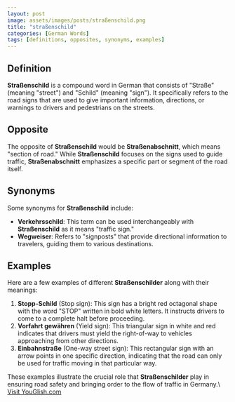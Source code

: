 ```yaml
---
layout: post
image: assets/images/posts/straßenschild.png
title: "straßenschild"
categories: [German Words]
tags: [definitions, opposites, synonyms, examples]
---
```


## Definition
**Straßenschild** is a compound word in German that consists of "Straße" (meaning "street") and "Schild" (meaning "sign"). It specifically refers to the road signs that are used to give important information, directions, or warnings to drivers and pedestrians on the streets.

## Opposite
The opposite of **Straßenschild** would be **Straßenabschnitt**, which means "section of road." While **Straßenschild** focuses on the signs used to guide traffic, **Straßenabschnitt** emphasizes a specific part or segment of the road itself.

## Synonyms
Some synonyms for **Straßenschild** include:
- **Verkehrsschild**: This term can be used interchangeably with **Straßenschild** as it means "traffic sign."
- **Wegweiser**: Refers to "signposts" that provide directional information to travelers, guiding them to various destinations.

## Examples
Here are a few examples of different **Straßenschilder** along with their meanings:

1. **Stopp-Schild** (Stop sign): This sign has a bright red octagonal shape with the word "STOP" written in bold white letters. It instructs drivers to come to a complete halt before proceeding.
2. **Vorfahrt gewähren** (Yield sign): This triangular sign in white and red indicates that drivers must yield the right-of-way to vehicles approaching from other directions.
3. **Einbahnstraße** (One-way street sign): This rectangular sign with an arrow points in one specific direction, indicating that the road can only be used for traffic moving in that particular way.

These examples illustrate the crucial role that **Straßenschilder** play in ensuring road safety and bringing order to the flow of traffic in Germany.\ <a id="yg-widget-0" class="youglish-widget" data-query="straßenschild" data-lang="german" data-components="8412" data-auto-start="0" data-bkg-color="theme_light" data-title="How%20to%20pronounce%20straßenschild%20in%20German"  rel="nofollow" href="https://youglish.com">Visit YouGlish.com</a><script async src="https://youglish.com/public/emb/widget.js" charset="utf-8"></script>